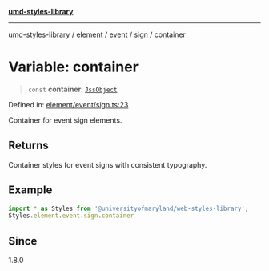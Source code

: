 [**umd-styles-library**](../../../../../../README.md)

***

[umd-styles-library](../../../../../../modules.md) / [element](../../../../../README.md) / [event](../../../README.md) / [sign](../README.md) / container

# Variable: container

> `const` **container**: [`JssObject`](../../../../../../utilities/namespaces/transform/type-aliases/JssObject.md)

Defined in: [element/event/sign.ts:23](https://github.com/UMD-Digital/design-system/blob/8021d9898368f604bce452fe4dde6fae3a0578fd/packages/styles/source/element/event/sign.ts#L23)

Container for event sign elements.

## Returns

Container styles for event signs with consistent typography.

## Example

```typescript
import * as Styles from '@universityofmaryland/web-styles-library';
Styles.element.event.sign.container
```

## Since

1.8.0
